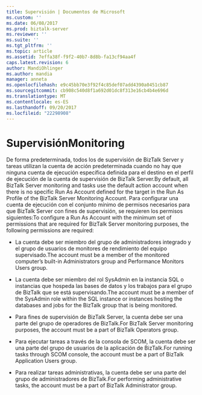 ```yaml
---
title: Supervisión | Documentos de Microsoft
ms.custom: ''
ms.date: 06/08/2017
ms.prod: biztalk-server
ms.reviewer: ''
ms.suite: ''
ms.tgt_pltfrm: ''
ms.topic: article
ms.assetid: 7effa38f-f9f2-40b7-8d8b-fa13cf94aa4f
caps.latest.revision: 6
author: MandiOhlinger
ms.author: mandia
manager: anneta
ms.openlocfilehash: e9c45bb70e3f92f4c85def07add4390a0451cb87
ms.sourcegitcommit: cb908c540d8f1a692d01dc8f313e16cb4b4e696d
ms.translationtype: MT
ms.contentlocale: es-ES
ms.lasthandoff: 09/20/2017
ms.locfileid: "22298908"
---
```

# <a name="monitoring"></a><span data-ttu-id="5254a-102">Supervisión</span><span class="sxs-lookup"><span data-stu-id="5254a-102">Monitoring</span></span>
<span data-ttu-id="5254a-103">De forma predeterminada, todos los de supervisión de BizTalk Server y tareas utilizan la cuenta de acción predeterminada cuando no hay que ninguna cuenta de ejecución específica definida para el destino en el perfil de ejecución de la cuenta de supervisión de BizTalk Server.</span><span class="sxs-lookup"><span data-stu-id="5254a-103">By default, all BizTalk Server monitoring and tasks use the default action account when there is no specific Run As Account defined for the target in the Run As Profile of the BizTalk Server Monitoring Account.</span></span> <span data-ttu-id="5254a-104">Para configurar una cuenta de ejecución con el conjunto mínimo de permisos necesarios para que BizTalk Server con fines de supervisión, se requieren los permisos siguientes:</span><span class="sxs-lookup"><span data-stu-id="5254a-104">To configure a Run As Account with the minimum set of permissions that are required for BizTalk Server monitoring purposes, the following permissions are required:</span></span>  
  
-   <span data-ttu-id="5254a-105">La cuenta debe ser miembro del grupo de administradores integrado y el grupo de usuarios de monitores de rendimiento del equipo supervisado.</span><span class="sxs-lookup"><span data-stu-id="5254a-105">The account must be a member of the monitored computer’s built-in Administrators group and Performance Monitors Users group.</span></span>  
  
-   <span data-ttu-id="5254a-106">La cuenta debe ser miembro del rol SysAdmin en la instancia SQL o instancias que hospeda las bases de datos y los trabajos para el grupo de BizTalk que se está supervisando.</span><span class="sxs-lookup"><span data-stu-id="5254a-106">The account must be a member of the SysAdmin role within the SQL instance or instances hosting the databases and jobs for the BizTalk group that is being monitored.</span></span>  
  
-   <span data-ttu-id="5254a-107">Para fines de supervisión de BizTalk Server, la cuenta debe ser una parte del grupo de operadores de BizTalk.</span><span class="sxs-lookup"><span data-stu-id="5254a-107">For BizTalk Server monitoring purposes, the account must be a part of BizTalk Operators group.</span></span>  
  
-   <span data-ttu-id="5254a-108">Para ejecutar tareas a través de la consola de SCOM, la cuenta debe ser una parte del grupo de usuarios de la aplicación de BizTalk.</span><span class="sxs-lookup"><span data-stu-id="5254a-108">For running tasks through SCOM console, the account must be a part of BizTalk Application Users group.</span></span>  
  
-   <span data-ttu-id="5254a-109">Para realizar tareas administrativas, la cuenta debe ser una parte del grupo de administradores de BizTalk.</span><span class="sxs-lookup"><span data-stu-id="5254a-109">For performing administrative tasks, the account must be a part of BizTalk Administrator group.</span></span>